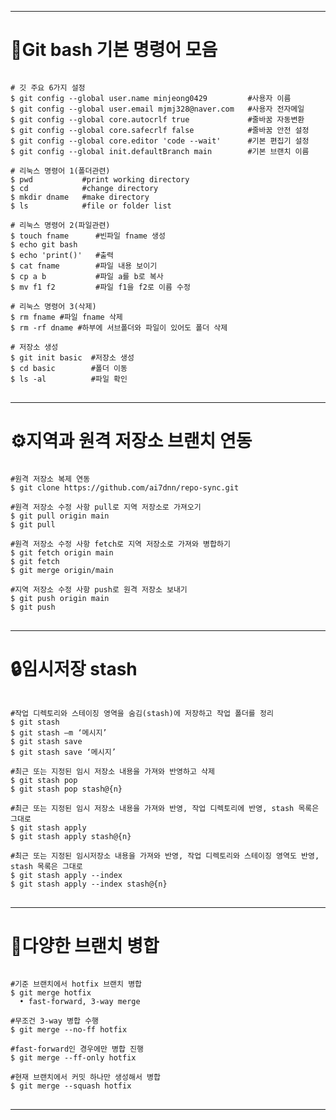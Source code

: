 --------------------------------------------------
# 📌Git bash 기본 명령어 모음

<pre><code>
# 깃 주요 6가지 설정
$ git config --global user.name minjeong0429         #사용자 이름
$ git config --global user.email mjmj328@naver.com   #사용자 전자메일
$ git config --global core.autocrlf true             #줄바꿈 자동변환
$ git config --global core.safecrlf false            #줄바꿈 안전 설정
$ git config --global core.editor 'code --wait'      #기본 편집기 설정
$ git config --global init.defaultBranch main        #기본 브랜치 이름

# 리눅스 명령어 1(폴더관련)
$ pwd           #print working directory
$ cd            #change directory
$ mkdir dname   #make directory
$ ls            #file or folder list

# 리눅스 명령어 2(파일관련)
$ touch fname      #빈파일 fname 생성
$ echo git bash
$ echo 'print()'   #출력
$ cat fname        #파일 내용 보이기
$ cp a b           #파일 a를 b로 복사
$ mv f1 f2         #파일 f1을 f2로 이름 수정

# 리눅스 명령어 3(삭제)
$ rm fname #파일 fname 삭제
$ rm -rf dname #하부에 서브폴더와 파일이 있어도 폴더 삭제

# 저장소 생성
$ git init basic  #저장소 생성
$ cd basic        #폴더 이동
$ ls -al          #파일 확인
</code>
</pre>

------------------------------------------

# ⚙지역과 원격 저장소 브랜치 연동
<pre><code>
#원격 저장소 복제 연동
$ git clone https://github.com/ai7dnn/repo-sync.git

#원격 저장소 수정 사항 pull로 지역 저장소로 가져오기
$ git pull origin main
$ git pull

#원격 저장소 수정 사항 fetch로 지역 저장소로 가져와 병합하기
$ git fetch origin main
$ git fetch
$ git merge origin/main

#지역 저장소 수정 사항 push로 원격 저장소 보내기
$ git push origin main
$ git push
</code>
</pre>
------------------------------------------

# 🔒임시저장 stash
<pre><code>
#작업 디렉토리와 스테이징 영역을 숨김(stash)에 저장하고 작업 폴더를 정리
$ git stash
$ git stash –m ‘메시지’
$ git stash save
$ git stash save ‘메시지’

#최근 또는 지정된 임시 저장소 내용을 가져와 반영하고 삭제
$ git stash pop
$ git stash pop stash@{n}

#최근 또는 지정된 임시 저장소 내용을 가져와 반영, 작업 디렉토리에 반영, stash 목록은 그대로
$ git stash apply
$ git stash apply stash@{n}
  
#최근 또는 지정된 임시저장소 내용을 가져와 반영, 작업 디렉토리와 스테이징 영역도 반영, stash 목록은 그대로
$ git stash apply --index
$ git stash apply --index stash@{n}
</code>
</pre>
------------------------------------------

# 🔗다양한 브랜치 병합
<pre><code>
#기준 브랜치에서 hotfix 브랜치 병합
$ git merge hotfix
  • fast-forward, 3-way merge
  
#무조건 3-way 병합 수행
$ git merge --no-ff hotfix
  
#fast-forward인 경우에만 병합 진행
$ git merge --ff-only hotfix
  
#현재 브랜치에서 커밋 하나만 생성해서 병합
$ git merge --squash hotfix
</code>
</pre>
------------------------------------------
